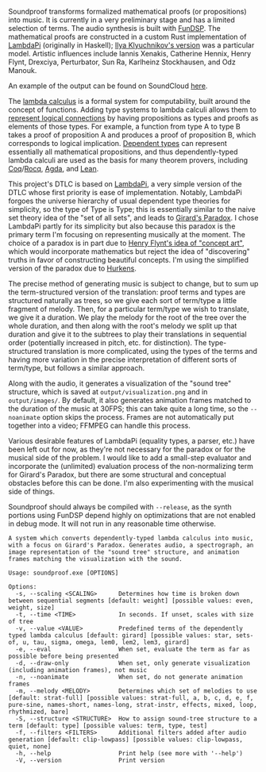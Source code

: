 Soundproof transforms formalized mathematical proofs (or propositions) into music.
It is currently in a very preliminary stage and has a limited selection of terms. The audio synthesis is built with
[FunDSP](https://github.com/SamiPerttu/fundsp). The mathematical proofs are constructed in a
custom Rust implementation of [LambdaPi](https://www.andres-loeh.de/LambdaPi/) (originally in Haskell);
[Ilya Klyuchnikov's version](https://github.com/ilya-klyuchnikov/lambdapi) was a particular model.
Artistic influences include Iannis Xenakis, Catherine Hennix, Henry Flynt, Drexciya, Perturbator, Sun Ra, 
Karlheinz Stockhausen, and Odz Manouk.

<!-- Examples of the output can be found on SoundCloud [here (type-structured)](https://soundcloud.com/user-619734785/system-output-v13)
and [here (term-structured)](https://soundcloud.com/user-619734785/system-output-v12). -->

An example of the output can be found on SoundCloud [here](https://soundcloud.com/user-619734785/girards-paradox-well-foundedness-of-omega).

The [lambda calculus](https://en.wikipedia.org/wiki/Lambda_calculus) is a formal system for computability,
built around the concept of functions. Adding type systems to lambda calculi allows them to [represent logical
connections](https://en.wikipedia.org/wiki/Curry%E2%80%93Howard_correspondence) by having propositions as types
and proofs as elements of those types. For example, a function from type A to type B takes a proof of proposition A
and produces a proof of proposition B, which corresponds to logical implication. 
[Dependent types](https://en.wikipedia.org/wiki/Dependent_type) can represent essentially all mathematical propositions,
and thus dependently-typed lambda calculi are used as the basis for many theorem provers, including 
[Coq](https://coq.inria.fr/)/[Rocq](https://rocq-prover.org/about#history), [Agda](https://github.com/agda/agda),
and [Lean](https://lean-lang.org/).

This project's DTLC is based on [LambdaPi](https://www.andres-loeh.de/LambdaPi/), a very simple version
of the DTLC whose first priority is ease of implementation.
Notably, LambdaPi forgoes the universe hierarchy of usual dependent type theories for simplicity,
so the type of Type is Type; this is essentially similar to the naive set theory idea 
of the "set of all sets", and leads to [Girard's Paradox](https://en.wikipedia.org/wiki/System_U).
I chose LambdaPi partly for its simplicity but also because this paradox is the primary 
term I'm focusing on representing musically at the moment.
The choice of a paradox is in part due to [Henry Flynt's idea of "concept art"](https://henryflynt.org/aesthetics/conart.html), 
which would incorporate mathematics but reject the idea of "discovering" truths in favor of constructing
beautiful concepts.
I'm using the simplified version of the paradox due to [Hurkens](https://www.cs.cmu.edu/~kw/scans/hurkens95tlca.pdf).

The precise method of generating music is subject to change, but to sum up the term-structured 
version of the translation: proof terms and types are structured naturally as trees, so we give 
each sort of term/type a little fragment of melody. Then, for a particular term/type we wish to 
translate, we give it a duration. We play the melody for the root of the tree over the whole
duration, and then along with the root's melody we split up that duration and give it to the subtrees
to play their translations in sequential order (potentially increased in pitch, etc. for distinction).
The type-structured translation is more complicated, using the types of the terms and having more
variation in the precise interpretation of different sorts of term/type, but follows a similar approach.

Along with the audio, it generates a visualization of the "sound tree" structure, 
which is saved at `output/visualization.png` and in `output/images/`. By default, it also
generates animation frames matched to the duration of the music at 30FPS; this can take
quite a long time, so the `--noanimate` option skips the process. Frames are not
automatically put together into a video; FFMPEG can handle this process.

Various desirable features of LambdaPi (equality types, a parser, etc.) have been left out for now,
as they're not necessary for the paradox or for the musical side of the problem.
I would like to add a small-step evaluator and incorporate the (unlimited)
evaluation process of the non-normalizing term for Girard's Paradox, but there are some structural and
conceptual obstacles before this can be done. I'm also experimenting with the musical side of things.

Soundproof should always be compiled with `--release`, as the synth portions using FunDSP depend highly
on optimizations that are not enabled in debug mode. It will not run in any reasonable time
otherwise.

```
A system which converts dependently-typed lambda calculus into music, with a focus on Girard's Paradox. Generates audio, a spectrograph, an image representation of the "sound tree" structure, and animation frames matching the visualization with the sound.

Usage: soundproof.exe [OPTIONS]

Options:
  -s, --scaling <SCALING>      Determines how time is broken down between sequential segments [default: weight] [possible values: even, weight, size]
  -t, --time <TIME>            In seconds. If unset, scales with size of tree
  -v, --value <VALUE>          Predefined terms of the dependently typed lambda calculus [default: girard] [possible values: star, sets-of, u, tau, sigma, omega, lem0, lem2, lem3, girard]
  -e, --eval                   When set, evaluate the term as far as possible before being presented
  -d, --draw-only              When set, only generate visualization (including animation frames), not music
  -n, --noanimate              When set, do not generate animation frames
  -m, --melody <MELODY>        Determines which set of melodies to use [default: strat-full] [possible values: strat-full, a, b, c, d, e, f, pure-sine, names-short, names-long, strat-instr, effects, mixed, loop, rhythmized, bare]
  -S, --structure <STRUCTURE>  How to assign sound-tree structure to a term [default: type] [possible values: term, type, test]
  -f, --filters <FILTERS>      Additional filters added after audio generation [default: clip-lowpass] [possible values: clip-lowpass, quiet, none]
  -h, --help                   Print help (see more with '--help')
  -V, --version                Print version
```
